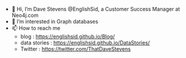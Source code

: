 - 👋 Hi, I’m Dave Stevens @EnglishSid, a Customer Success Manager at Neo4j.com
- 👀 I’m interested in Graph databases
- 📫 How to reach me 
  - blog : https://englishsid.github.io/Blog/
  - data stories : https://englishsid.github.io/DataStories/
  - Twitter : https://twitter.com/ThatDaveStevens

<!---
EnglishSid/EnglishSid is a ✨ special ✨ repository because its `README.md` (this file) appears on your GitHub profile.
You can click the Preview link to take a look at your changes.
--->

